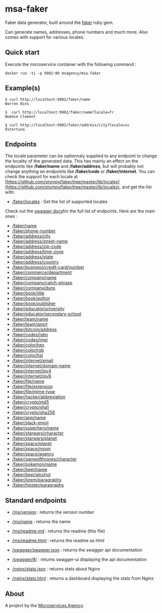 
# msa-faker

Faker data generator, built around the [faker](https://github.com/stympy/faker) ruby gem.

Can generate names, addresses, phone numbers and much more. Also comes with support for various locales.

## Quick start

Execute the microservice container with the following command :

```
docker run -ti -p 9902:80 msagency/msa-faker
```

## Example(s)

```
$ curl http://localhost:9902/faker/name
Warren Bins

$  curl http://localhost:9902/faker/name?locale=fr
Noémie Clement

$ curl http://localhost:9902/faker/address/city?locale=sv
Östertuna

```

## Endpoints

The locale parameter can be optionnaly supplied to any endpoint to change the locality of the generated data. This has mainly an effect on the endpoints like **/faker/name** and **/faker/address**, but will probably not change anything on endpoints like **/faker/code** or **/faker/internet**. You can check the support for each locale at [https://github.com/stympy/faker/tree/master/lib/locales](https://github.com/stympy/faker/tree/master/lib/locales), and get the list with:

- [/faker/locales](/faker/locales) : Get the list of supported locales

Check out the [swagger docs](/swagger/#/)for the full list of endpoints. Here are the main ones :

- [/faker/name](/faker/name)
- [/faker/phone-number](/faker/phone-number)
- [/faker/address/city](/faker/address/city)
- [/faker/address/street-name](/faker/address/street-name)
- [/faker/address/zip-code](/faker/address/zip-code)
- [/faker/address/time-zone](/faker/address/time-zone)
- [/faker/address/state](/faker/address/state)
- [/faker/address/country](/faker/address/country)
- [/faker/business/credit-card/number](/faker/business/credit-card/number)
- [/faker/commerce/department](/faker/commerce/department)
- [/faker/company/name](/faker/company/name)
- [/faker/company/catch-phrase](/faker/company/catch-phrase)
- [/faker/company/duns](/faker/company/duns)
- [/faker/book/title](/faker/book/title)
- [/faker/book/author](/faker/book/author)
- [/faker/book/publisher](/faker/book/publisher)
- [/faker/educator/university](/faker/educator/university)
- [/faker/educator/secondary-school](/faker/educator/secondary-school)
- [/faker/team/name](/faker/team/name)
- [/faker/team/sport](/faker/team/sport)
- [/faker/bitcoin/address](/faker/bitcoin/address)
- [/faker/codes/isbn](/faker/codes/isbn)
- [/faker/codes/imei](/faker/codes/imei)
- [/faker/color/hex](/faker/color/hex)
- [/faker/color/rgb](/faker/color/rgb)
- [/faker/color/hsl](/faker/color/hsl)
- [/faker/internet/email](/faker/internet/email)
- [/faker/internet/domain-name](/faker/internet/domain-name)
- [/faker/internet/ipv4](/faker/internet/ipv4)
- [/faker/internet/ipv6](/faker/internet/ipv6)
- [/faker/file/name](/faker/file/name)
- [/faker/file/extension](/faker/file/extension)
- [/faker/file/mime-type](/faker/file/mime-type)
- [/faker/hacker/abbreviation](/faker/hacker/abbreviation)
- [/faker/crypto/md5](/faker/crypto/md5)
- [/faker/crypto/sha1](/faker/crypto/sha1)
- [/faker/crypto/sha256](/faker/crypto/sha256)
- [/faker/app/name](/faker/app/name)
- [/faker/slack-emoji](/faker/slack-emoji)
- [/faker/superhero/name](/faker/superhero/name)
- [/faker/starwars/character](/faker/starwars/character)
- [/faker/starwars/planet](/faker/starwars/planet)
- [/faker/space/planet](/faker/space/planet)
- [/faker/space/moon](/faker/space/moon)
- [/faker/space/agency](/faker/space/agency)
- [/faker/gameofthrones/character](/faker/gameofthrones/character)
- [/faker/pokemon/name](/faker/pokemon/name)
- [/faker/beer/name](/faker/beer/name)
- [/faker/beer/alcohol](/faker/beer/alcohol)
- [/faker/lorem/paragraphs](/faker/lorem/paragraphs)
- [/faker/hipster/paragraphs](/faker/hipster/paragraphs)

## Standard endpoints

- [/ms/version](/ms/version) : returns the version number

- [/ms/name](/ms/name) : returns the name

- [/ms/readme.md](/ms/readme.md) : returns the readme (this file)

- [/ms/readme.html](/ms/readme.html) : returns the readme as html

- [/swagger/swagger.json](/swagger/swagger.json) : returns the swagger api documentation

- [/swagger/#/](/swagger/#/) : returns swagger-ui displaying the api documentation

- [/nginx/stats.json](/nginx/stats.json) : returns stats about Nginx

- [/nginx/stats.html](/nginx/stats.html) : returns a dashboard displaying the stats from Nginx


## About

A project by the [Microservices Agency](https://microservices.agency).
